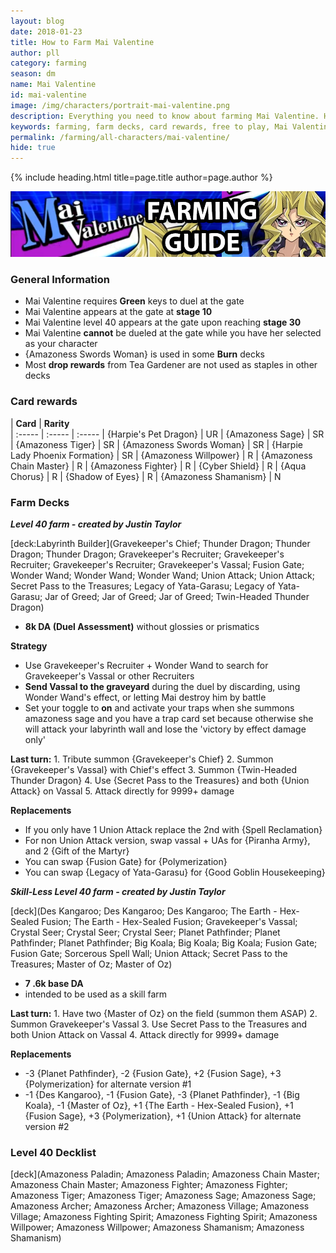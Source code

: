 ```yaml
---
layout: blog
date: 2018-01-23
title: How to Farm Mai Valentine
author: pll
category: farming
season: dm
name: Mai Valentine
id: mai-valentine
image: /img/characters/portrait-mai-valentine.png
description: Everything you need to know about farming Mai Valentine. Her decklists, card rewards, top level farm decks with strategy information and free to play card replacements. This article will help you farm Mai Valentine as efficiently as possible.
keywords: farming, farm decks, card rewards, free to play, Mai Valentine
permalink: /farming/all-characters/mai-valentine/
hide: true
---
```


{% include heading.html title=page.title author=page.author %}

![Mai Banner](/img/content/events/mai.png)

### General Information
* Mai Valentine requires **Green** keys to duel at the gate
* Mai Valentine appears at the gate at **stage 10**
* Mai Valentine level 40 appears at the gate upon reaching **stage 30**
* Mai Valentine **cannot** be dueled at the gate while you have her selected as your character
* {Amazoness Swords Woman} is used in some **Burn** decks
* Most **drop rewards** from Tea Gardener are not used as staples in other decks

### Card rewards

| **Card** |  **Rarity**  
| :----- | :----- | :----- 
| {Harpie's Pet Dragon} | UR
| {Amazoness Sage} | SR
| {Amazoness Tiger} | SR
| {Amazoness Swords Woman} | SR
| {Harpie Lady Phoenix Formation} | SR
| {Amazoness Willpower} | R
| {Amazoness Chain Master} | R
| {Amazoness Fighter} | R
| {Cyber Shield} | R
| {Aqua Chorus} | R
| {Shadow of Eyes} | R
| {Amazoness Shamanism} | N


### Farm Decks
***Level 40 farm - created by Justin Taylor***

[deck:Labyrinth Builder](Gravekeeper's Chief; Thunder Dragon; Thunder Dragon; Thunder Dragon; Gravekeeper's Recruiter; Gravekeeper's Recruiter; Gravekeeper's Recruiter; Gravekeeper's Vassal; Fusion Gate; Wonder Wand; Wonder Wand; Wonder Wand; Union Attack; Union Attack; Secret Pass to the Treasures; Legacy of Yata-Garasu; Legacy of Yata-Garasu; Jar of Greed; Jar of Greed; Jar of Greed; Twin-Headed Thunder Dragon)


* **8k DA (Duel Assessment)** without glossies or prismatics

**Strategy**
* Use Gravekeeper's Recruiter + Wonder Wand to search for Gravekeeper's Vassal or other Recruiters
* **Send Vassal to the graveyard** during the duel by discarding, using Wonder Wand's effect, or letting Mai destroy him by battle
* Set your toggle to **on** and activate your traps when she summons amazoness sage and you have a trap card set because otherwise she will attack your labyrinth wall and lose the 'victory by effect damage only'

**Last turn:** 
		1. Tribute summon {Gravekeeper's Chief}
		2. Summon {Gravekeeper's Vassal} with Chief's effect
		3. Summon {Twin-Headed Thunder Dragon}
		4. Use {Secret Pass to the Treasures} and both {Union Attack} on Vassal 
		5. Attack directly for 9999+ damage
	
**Replacements**
* If you only have 1 Union Attack replace the 2nd with {Spell Reclamation}
* For non Union Attack version, swap vassal + UAs for {Piranha Army}, and 2 {Gift of the Martyr}
* You can swap {Fusion Gate} for {Polymerization}
* You can swap {Legacy of Yata-Garasu} for {Good Goblin Housekeeping}

***Skill-Less Level 40 farm - created by Justin Taylor***

[deck](Des Kangaroo; Des Kangaroo; Des Kangaroo; The Earth - Hex-Sealed Fusion; The Earth - Hex-Sealed Fusion; Gravekeeper's Vassal; Crystal Seer; Crystal Seer; Crystal Seer; Planet Pathfinder; Planet Pathfinder; Planet Pathfinder; Big Koala; Big Koala; Big Koala; Fusion Gate; Fusion Gate; Sorcerous Spell Wall; Union Attack; Secret Pass to the Treasures; Master of Oz; Master of Oz)

* **7 .6k base DA**
* intended to be used as a skill farm

**Last turn:** 
		1. Have two {Master of Oz} on the field (summon them ASAP)
		2. Summon Gravekeeper's Vassal
		3. Use Secret Pass to the Treasures and both Union Attack on Vassal 
		4. Attack directly for 9999+ damage
 
**Replacements**
* -3 {Planet Pathfinder}, -2 {Fusion Gate}, +2 {Fusion Sage}, +3 {Polymerization} for alternate version #1
* -1 {Des Kangaroo}, -1 {Fusion Gate}, -3 {Planet Pathfinder}, -1 {Big Koala}, -1 {Master of Oz}, +1 {The Earth - Hex-Sealed Fusion}, +1 {Fusion Sage}, +3 {Polymerization}, +1 {Union Attack} for alternate version #2



### Level 40 Decklist

[deck](Amazoness Paladin; Amazoness Paladin; Amazoness Chain Master; Amazoness Chain Master; Amazoness Fighter; Amazoness Fighter; Amazoness Tiger; Amazoness Tiger; Amazoness Sage; Amazoness Sage; Amazoness Archer; Amazoness Archer; Amazoness Village; Amazoness Village; Amazoness Fighting Spirit; Amazoness Fighting Spirit; Amazoness Willpower; Amazoness Willpower; Amazoness Shamanism; Amazoness Shamanism)
